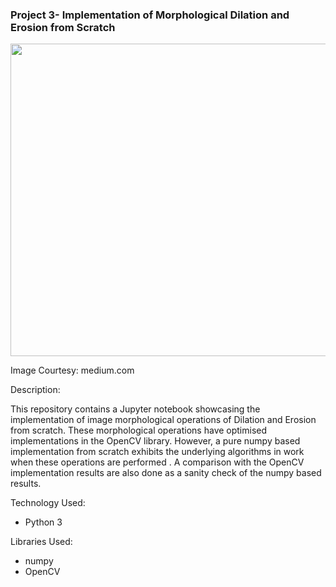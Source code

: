 ### Project 3- Implementation of Morphological Dilation and Erosion from Scratch

<p align="center">
    <img width="800" height="500"
     src="https://miro.medium.com/max/3072/1*qxA_VWaV1Cd0dXN3DVuHtg.png">
</p>

Image Courtesy: medium.com

Description:

This repository contains a Jupyter notebook showcasing the implementation of
 image morphological operations of Dilation and Erosion from scratch. These
  morphological operations have optimised implementations in the OpenCV
   library. However, a pure numpy based implementation from scratch exhibits
    the underlying algorithms in work when these operations are performed
    .  A comparison with the OpenCV implementation results are also done as
     a sanity check of the numpy based results.


Technology Used:

* Python 3

Libraries Used:

* numpy
* OpenCV
